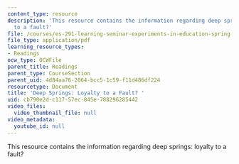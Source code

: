 ```yaml
---
content_type: resource
description: 'This resource contains the information regarding deep springs: loyalty
  to a fault?'
file: /courses/es-291-learning-seminar-experiments-in-education-spring-2003/cb790e2dc11757ec845e788296285442_MITES_291S03_dp_sprg.pdf
file_type: application/pdf
learning_resource_types:
- Readings
ocw_type: OCWFile
parent_title: Readings
parent_type: CourseSection
parent_uid: 4d84aa76-2064-bcc5-1c59-f11d486df224
resourcetype: Document
title: 'Deep Springs: Loyalty to a Fault? '
uid: cb790e2d-c117-57ec-845e-788296285442
video_files:
  video_thumbnail_file: null
video_metadata:
  youtube_id: null
---
```

This resource contains the information regarding deep springs: loyalty to a fault?

